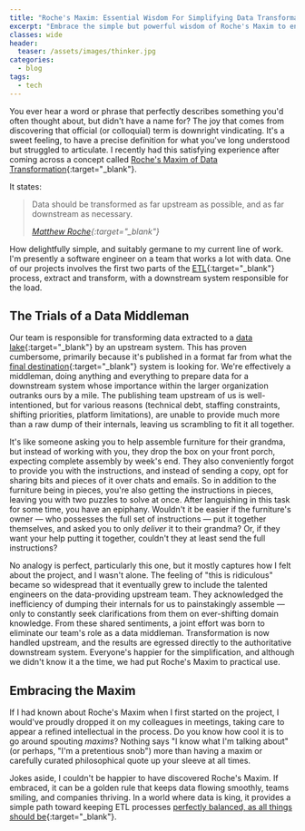 ```yaml
---
title: "Roche's Maxim: Essential Wisdom For Simplifying Data Transformation"
excerpt: "Embrace the simple but powerful wisdom of Roche's Maxim to enhance the way you approach data transformation."
classes: wide
header:
  teaser: /assets/images/thinker.jpg
categories:
  - blog
tags:
  - tech
---
```


You ever hear a word or phrase that perfectly describes something you'd often thought about, but didn't have a name for? The joy that comes from discovering that official (or colloquial) term is downright vindicating. It's a sweet feeling, to have a precise definition for what you've long understood but struggled to articulate. I recently had this satisfying experience after coming across a concept called [Roche's Maxim of Data Transformation](https://ssbipolar.com/2021/05/31/roches-maxim/){:target="_blank"}.

It states:

> Data should be transformed as far upstream as possible, and as far downstream as necessary.
>
> <cite>[Matthew Roche](https://www.linkedin.com/in/matthewroche/){:target="_blank"}</cite>

How delightfully simple, and suitably germane to my current line of work. I'm presently a software engineer on a team that works a lot with data. One of our projects involves the first two parts of the [ETL](https://en.wikipedia.org/wiki/Extract,_transform,_load){:target="_blank"} process, extract and transform, with a downstream system responsible for the load.

## The Trials of a Data Middleman

Our team is responsible for transforming data extracted to a [data lake](https://cloud.google.com/learn/what-is-a-data-lake){:target="_blank"} by an upstream system. This has proven cumbersome, primarily because it's published in a format far from what the [final destination](https://en.wikipedia.org/wiki/Final_Destination){:target="_blank"} system is looking for. We're effectively a middleman, doing anything and everything to prepare data for a downstream system whose importance within the larger organization outranks ours by a mile. The publishing team upstream of us is well-intentioned, but for various reasons (technical debt, staffing constraints, shifting priorities, platform limitations), are unable to provide much more than a raw dump of their internals, leaving us scrambling to fit it all together.

It's like someone asking you to help assemble furniture for their grandma, but instead of working with you, they drop the box on your front porch, expecting complete assembly by week's end. They also conveniently forgot to provide you with the instructions, and instead of sending a copy, opt for sharing bits and pieces of it over chats and emails. So in addition to the furniture being in pieces, you're also getting the instructions in pieces, leaving you with two puzzles to solve at once. After languishing in this task for some time, you have an epiphany. Wouldn't it be easier if the furniture's owner — who possesses the full set of instructions — put it together themselves, and asked you to only _deliver_ it to their grandma? Or, if they want your help putting it together, couldn't they at least send the full instructions?

No analogy is perfect, particularly this one, but it mostly captures how I felt about the project, and I wasn't alone. The feeling of "this is ridiculous" became so widespread that it eventually grew to include the talented engineers on the data-providing upstream team. They acknowledged the inefficiency of dumping their internals for us to painstakingly assemble — only to constantly seek clarifications from them on ever-shifting domain knowledge. From these shared sentiments, a joint effort was born to eliminate our team's role as a data middleman. Transformation is now handled upstream, and the results are egressed directly to the authoritative downstream system. Everyone's happier for the simplification, and although we didn't know it a the time, we had put Roche's Maxim to practical use.  

## Embracing the Maxim

If I had known about Roche's Maxim when I first started on the project, I would've proudly dropped it on my colleagues in meetings, taking care to appear a refined intellectual in the process. Do you know how cool it is to go around spouting _maxims_? Nothing says "I know what I'm talking about" (or perhaps, "I'm a pretentious snob") more than having a maxim or carefully curated philosophical quote up your sleeve at all times.

Jokes aside, I couldn't be happier to have discovered Roche's Maxim. If embraced, it can be a golden rule that keeps data flowing smoothly, teams smiling, and companies thriving. In a world where data is king, it provides a simple path toward keeping ETL processes [perfectly balanced, as all things should be](https://knowyourmeme.com/memes/perfectly-balanced){:target="_blank"}.
